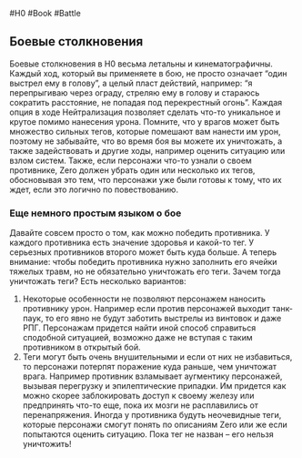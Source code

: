 #H0 #Book #Battle 
## Боевые столкновения
Боевые столкновения в H0 весьма летальны и кинематографичны. Каждый ход, который вы применяете в бою, не просто означает “один выстрел ему в голову”, а целый пласт действий, например: “я перепрыгиваю через ограду, стреляю ему в голову и стараюсь сократить расстояние, не попадая под перекрестный огонь”. Каждая опция в ходе Нейтрализация позволяет сделать что-то уникальное и крутое помимо нанесения урона. Помните, что у врагов может быть множество сильных тегов, которые помешают вам нанести им урон, поэтому не забывайте, что во время боя вы можете их уничтожать, а также задействовать и другие ходы, например оценить ситуацию или взлом систем. Также, если персонажи что-то узнали о своем противнике, Zero должен убрать один или несколько их тегов, обосновывая это тем, что персонажи уже были готовы к тому, что их ждет, если это логично по повествованию.

### Еще немного простым языком о бое
Давайте совсем просто о том, как можно победить противника.
У каждого противника есть значение здоровья и какой-то тег. У серьезных противников второго может быть куда больше. А теперь внимание: чтобы победить противника нужно заполнить его ячейки тяжелых травм, но не обязательно уничтожать его теги. Зачем тогда уничтожать теги? Есть несколько вариантов:
1. Некоторые особенности не позволяют персонажем наносить противнику урон. Например если против персонажей выходит танк-паук, то его явно не будут заботить выстрелы из винтовок и даже РПГ. Персонажам придется найти иной способ справиться сподобной ситуацией, возможно даже не вступая с таким противником в открытый бой.
2. Теги могут быть очень внушительными и если от них не избавиться, то персонажи потерпят поражение куда раньше, чем уничтожат врага. Например противник взламывает аугментику персонажей, вызывая перегрузку и эпилептические припадки. Им придется как можно скорее заблокировать доступ к своему железу или предпринять что-то еще, пока их мозги не расплавились от перенапряжения.
Иногда у противника будуть неочевидные теги, которые персонажи смогут понять по описаниям Zero или же если попытаются оценить ситуацию. Пока тег не назван – его нельзя уничтожить!